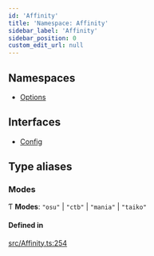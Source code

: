 ```yaml
---
id: 'Affinity'
title: 'Namespace: Affinity'
sidebar_label: 'Affinity'
sidebar_position: 0
custom_edit_url: null
---
```


## Namespaces

-   [Options](Affinity.Options.md)

## Interfaces

-   [Config](../interfaces/Affinity.Config.md)

## Type aliases

### Modes

Ƭ **Modes**: `"osu"` \| `"ctb"` \| `"mania"` \| `"taiko"`

#### Defined in

[src/Affinity.ts:254](https://github.com/newtykins/affinity/blob/37745b2/src/Affinity.ts#L254)
